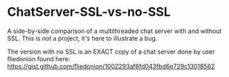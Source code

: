 # ChatServer-SSL-vs-no-SSL
A side-by-side comparison of a multithreaded chat server with and without SSL. This is not a project, it's here to illustrate a bug.

The version with no SSL is an EXACT copy of a chat server done by user fliedonion found here:
https://gist.github.com/fliedonion/1002293af6fd043fbd6e729c13018562


